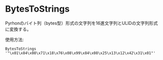 # BytesToStrings
Pyrhonのバイト列（bytes型）形式の文字列を16進文字列とULIDの文字列形式に変換する。

使用方法:

```shell
BytesToStrings '"\x01\x84\x08\x71\x18\x76\x08\x99\x84\x08\x25\x13\x12\x42\x31\x01"'
```
